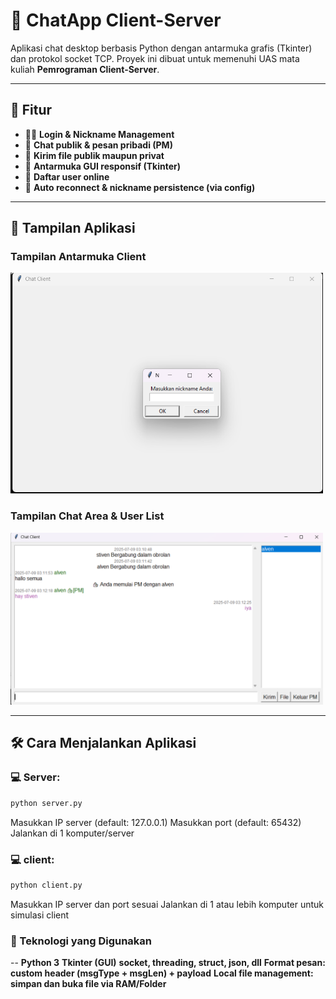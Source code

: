 # 💬 ChatApp Client-Server

Aplikasi chat desktop berbasis Python dengan antarmuka grafis (Tkinter) dan protokol socket TCP. Proyek ini dibuat untuk memenuhi UAS mata kuliah **Pemrograman Client-Server**.

---

## 🚀 Fitur

- 🧑‍💬 **Login & Nickname Management**
- 💬 **Chat publik & pesan pribadi (PM)**
- 📁 **Kirim file publik maupun privat**
- 🎨 **Antarmuka GUI responsif (Tkinter)**
- 👥 **Daftar user online**
- 🧠 **Auto reconnect & nickname persistence (via config)**

---

## 📸 Tampilan Aplikasi

### Tampilan Antarmuka Client

<img src="4374a92c-45c0-4a86-aff0-078fc225d22e.png" width="500"/>

### Tampilan Chat Area & User List

<img src="daacf9e7-52a0-4c06-8ee2-c45a4cc5bd60.png" width="500"/>

---

## 🛠️ Cara Menjalankan Aplikasi

### 💻 Server:

```bash
python server.py
```

Masukkan IP server (default: 127.0.0.1)
Masukkan port (default: 65432)
Jalankan di 1 komputer/server

### 💻 client:

```bash
python client.py
```

Masukkan IP server dan port sesuai
Jalankan di 1 atau lebih komputer untuk simulasi client

### 🧠 Teknologi yang Digunakan

-- **Python 3**
**Tkinter (GUI)**
**socket, threading, struct, json, dll**
**Format pesan: custom header (msgType + msgLen) + payload**
**Local file management: simpan dan buka file via RAM/Folder**
